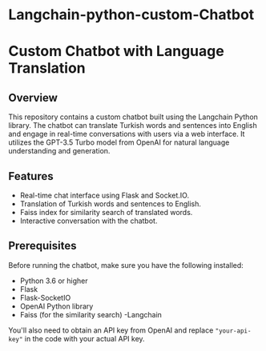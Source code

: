 # Langchain-python-custom-Chatbot


# Custom Chatbot with Language Translation



## Overview

This repository contains a custom chatbot built using the Langchain Python library. 
The chatbot can translate Turkish words and sentences into English and engage in real-time conversations with users via a web interface.
 It utilizes the GPT-3.5 Turbo model from OpenAI for natural language understanding and generation.

## Features

- Real-time chat interface using Flask and Socket.IO.
- Translation of Turkish words and sentences to English.
- Faiss index for similarity search of translated words.
- Interactive conversation with the chatbot.

## Prerequisites

Before running the chatbot, make sure you have the following installed:

- Python 3.6 or higher
- Flask
- Flask-SocketIO
- OpenAI Python library
- Faiss (for the similarity search)
-Langchain

You'll also need to obtain an API key from OpenAI and replace `"your-api-key"` in the code with your actual API key.

